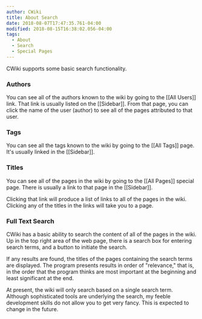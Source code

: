 ```yaml
---
author: CWiki
title: About Search
date: 2018-08-07T17:47:35.761-04:00
modified: 2018-08-15T16:38:02.056-04:00
tags:
  - About
  - Search
  - Special Pages
---
```



​CWiki supports some basic search functionality.

### Authors ###

You can see all of the authors known to the wiki by go​ing to the [[All Users]] link. That link is usually listed on the [[Sidebar]]. From that page, you can click the name of the user (author) to see all of the pages attributed to that user.

### Tags ###

You can see all the tags known to the wiki by going to the [[All Tags]] page. It's usually linked in the [[Sidebar]].

### Titles ###

You can see all of the pages in the wiki by going to the [[All Pages]] special page. There is usually a link to that page in the [[Sidebar]].

Clicking that link will produce a list of links to all of the pages in the wiki. Clicking any of the titles in the links will take you to a page.

### Full Text Search ###

CWiki has a basic ability to search the content of all of the pages in the wiki. Up in the top right area of the web page, there is a search box for entering search terms, and a button to initiate the search.

If any results are found, the titles of the pages containing the search terms are displayed. The program presents​ results in order of "relevance," that is, in the order that the program thinks are most important at the beginning and least significant at the end.

At present, the wiki will only search based on a single search term. Although sophisticated tools are underlying the search, my feeble development skills do not allow you to get very fancy. This is expected to change in the future.